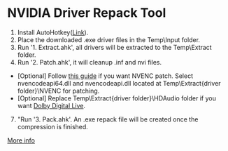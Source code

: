 # NVIDIA Driver Repack Tool

 1. Install AutoHotkey([Link](https://www.autohotkey.com/download/ahk-v2.exe)).
 2. Place the downloaded .exe driver files in the Temp\Input folder.
 3. Run '1. Extract.ahk', all drivers will be extracted to the Temp\Extract folder.
 4. Run '2. Patch.ahk', it will cleanup .inf and nvi files.
   - [Optional] Follow [this guide](https://github.com/keylase/nvidia-patch/tree/master/win) if you want NVENC patch. Select nvencodeapi64.dll and nvencodeapi.dll located at Temp\Extract\{driver folder}\NVENC for patching.
   - [Optional] Replace Temp\Extract\{driver folder}\HDAudio folder if you want [Dolby Digital Live](https://github.com/alanfox2000software/NVRepackTool/tree/ddl/hdaudio).
 7. "Run '3. Pack.ahk'. An .exe repack file will be created once the compression is finished.

[More info](https://puresoftapps-nvidia.blogspot.com/)

